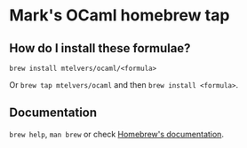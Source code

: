 # Mark's OCaml homebrew tap

## How do I install these formulae?

`brew install mtelvers/ocaml/<formula>`

Or `brew tap mtelvers/ocaml` and then `brew install <formula>`.

## Documentation

`brew help`, `man brew` or check [Homebrew's documentation](https://docs.brew.sh).
